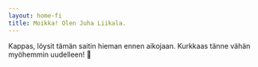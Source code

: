 ```yaml
---
layout: home-fi
title: Moikka! Olen Juha Liikala.
---
```

Kappas, löysit tämän saitin hieman ennen aikojaan. Kurkkaas tänne vähän myöhemmin uudelleen! 👋
